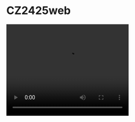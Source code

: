 # CZ2425web
<video width="320" height="240" controls>
<source src="Falljump.mp4" type="video/mp4">
</video>
